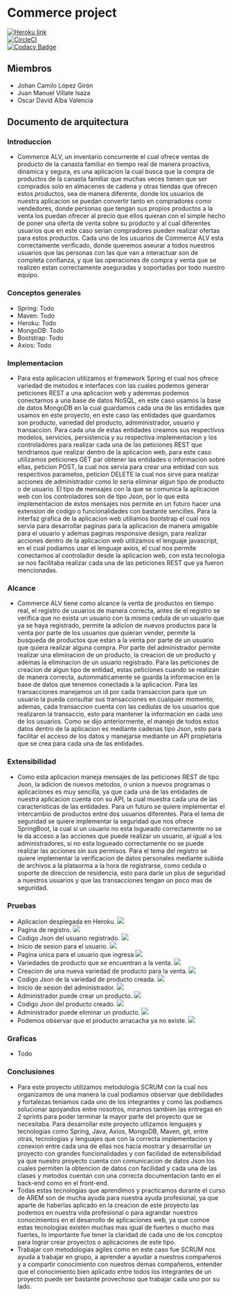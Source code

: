 # Commerce project
[![Heroku link](https://www.herokucdn.com/deploy/button.png)](https://commerce-project.herokuapp.com/)<br>
[![CircleCI](https://circleci.com/gh/PDSW-ECI/base-proyectos.svg?style=svg)](https://circleci.com/gh/ProyectoARSWInventarioConcurrente/NewCommerce)<br>
[![Codacy Badge](https://api.codacy.com/project/badge/Grade/2099241b5b4649ec829c5e38b637ec67)](https://www.codacy.com/app/Camilo1997/NewCommerce?utm_source=github.com&amp;utm_medium=referral&amp;utm_content=ProyectoARSWInventarioConcurrente/NewCommerce&amp;utm_campaign=Badge_Grade)
## Miembros
- Johan Camilo López Girón
- Juan Manuel Villate Isaza
- Oscar David Alba Valencia

## Documento de arquitectura

### Introduccion
- Commerce ALV, un inventario concurrente el cual ofrece ventas de producto de la canasta familiar en tiempo real de manera proactiva, dinamica y segura, es una aplicacion la cual busca que la compra de productos de la canasta familiar que muchas veces tienen que ser comprados solo en almacenes de cadena y otras tiendas que ofrecen estos productos, sea de manera diferente, donde los usuarios de nuestra aplicacion se puedan convertir tanto en compradores como vendedores, donde personas que tengan sus propios productos a la venta los puedan ofrecer al precio que ellos quieran con el simple hecho de poner una oferta de venta sobre su producto y al cual diferentes usuarios que en este caso serian compradores pueden realizar ofertas para estos productos.
Cada uno de los usuarios de Commerce ALV esta correctamente verificado, donde queremos aseurar a todos nuestros usuarios que las personas con las que van a interactuar son de completa confianza, y que las operaciones de compra y venta que se realizen estan correctamente aseguradas y soportadas por todo nuestro equipo.
### Conceptos generales
- Spring: Todo
- Maven: Todo
- Heroku: Todo
- MongoDB: Todo
- Bootstrap: Todo
- Axios: Todo
### Implementacion
- Para esta aplicacion utilizamos el framework Spring el cual nos ofrece variedad de metodos e interfaces con las cuales podemos generar peticiones REST a una aplicacion web y ademmas podemos conectarnos a una base de datos NoSQL, en este caso usamos la base de datos MongoDB en la cual guardamos cada una de las entidades que usamos en este proyecto, en este caso las entidades que guardamos son producto, variedad del producto, admministrador, usuario y transaccion. Para cada una de estas entidades creamos sus respectivos modelos, servicios, persistencia y su respectiva implementacion y los controladores para realizar cada una de las peticiones REST que tendriamos que realizar dentro de la aplicacion web, para este caso utilizamos peticiones GET par obtener las entidades o informacion sobre ellas, peticion POST, la cual nos servia para crear una entidad con sus respectivos parametos, peticion DELETE la cual nos sirve para realizar acciones de administrador como lo seria eliminar algun tipo de producto o de usuario. El tipo de mensajes con la que se comunica la aplicacion web con los controladores son de tipo Json, por lo que esta implementacion de estos mensajes nos permite en un futuro hacer una extension de codigo o funcionalidades con bastante sencilles. Para la interfaz grafica de la aplicacion web utiliamos bootstrap el cual nos servia para desarrollar paginas para la aplicacion de manera amigable para el usuario y ademas paginas responsive design, para realizar acciones dentro de la aplicacion web utilizamos el lenguaje javascript, en el cual podiamos usar el lenguaje axios, el cual nos permite conectarnos al controlador desde la aplicacion web, con esta tecnologia se nos facilitaba realizar cada una de las peticiones REST que ya fueron mencionadas.
### Alcance
- Commerce ALV tiene como alcance la venta de productos en tiempo real, el registro de usuarios de manera correcta, antes de el registro se verifica que no exista un usuario con la misma cedula de un usuario que ya se haya registrado, permite la adicion de nuevos productos para la venta por parte de los usuarios que quieran vender, permite la busqueda de productos que estan a la venta por parte de un usuario que quiera realizar alguna compra. Por parte del administrador permite realizar una eliminacion de un producto, la creacion de un producto y ademas la eliminacion de un usuario registrado. Para las peticiones de creacion de algun tipo de entidad, estas peticiones cuando se realizan de manera correcta, autommaticamente se guarda la informacion en la base de datos que tenemos conectada a la aplicacion. Para las transacciones manejamos un id por cada transaccion para que un usuario la pueda consultar sus transacciones en cualquier momento, ademas, cada transaccion cuenta con las cediulas de los usuarios que realizaron la transaccio, esto para mantener la informacion en cada uno de los usuarios. Como se dijo anteriormente, el manejo de todos estos datos dentro de la aplicacion es mediante cadenas tipo Json, esto para facilitar el acceso de los datos y manejarse mediante un API propietaria que se crea para cada una de las entidades.
### Extensibilidad
- Como esta aplicacion maneja mensajes de las peticiones REST de tipo Json, la adicion de nuevos metodos, o union a nuevos programas o aplicaciones es muy sencilla, ya que cada una de las entidades de nuestra aplicacion cuenta con su API, la cual muestra cada una de las caracteristicas de las entidades. Para un futuro se quiere implementar el intercambio de productos entre dos usuarios diferentes.
Para el tema de seguridad se quiere implementar la seguridad que nos ofrece SpringBoot, la cual si un usuario no esta logueado correctamente no se le da acceso a las acciones que puede realizar un usuario, al igual a los administradores, si no esta logueado correctamente no se puede realizar las acciones sin sus permisos.
Para el tema del registro se quiere implementar la verificacion de datos personales mediante subida de archivos a la plataorma a la hora de registrarse, como cedula o soporte de direccion de residencia, esto para darle un plus de seguridad a nuestros usuarios y que las transacciones tengan un poco mas de seguridad.
### Pruebas
- Aplicacion desplegada en Heroku.
![](screenshots/appHeroku.png)
- Pagina de registro.
![](screenshots/appRegistro.png)
- Codigo Json del usuario registrado.
![](screenshots/apiRegistro.png)
- Inicio de sesion para el usuario.
![](screenshots/appInicio.png)
- Pagina unica para el usuario que ingresa
![](screenshots/appUsuario.png)
- Variedades de producto que se encuentran a la venta.
![](screenshots/appProductosVenta.png)
- Creacion de una nueva variedad de producto para la venta.
![](screenshots/appVariedadProducto.png)
- Codigo Json de la variedad de producto creada.
![](screenshots/apiVariedadProducto.png)
- Inicio de sesion del administrador.
![](screenshots/appInicioAdmin.png)
- Administrador puede crear un producto.
![](screenshots/appCrearProducto.png)
- Codigo Json del producto creado.
![](screenshots/apiCrearProducto.png)
- Administrador puede eliminar un producto.
![](screenshots/appEliminarProducto.png)
- Podemos observar que el producto arracacha ya no existe.
![](screenshots/apiEliminarProducto.png)
### Graficas
- Todo
### Conclusiones
- Para este proyecto utilizamos metodologia SCRUM con la cual nos organizamos de una manera la cual podiamos observar que debilidades y fortalezas teniamos cada uno de los integrantes y como las podiamos solucionar apoyandos entre nosotros, miramos tambien las entregas en 2 sprints para poder terminar la mayor parte del proyecto que se necesitaba.
Para desarrollar este proyecto utlizamos lenguajes y tecnologias como Spring, Java, Axios, MongoDB, Maven, git, entre otras, tecnologias y lenguajes que con la correcta implementacion y conexion entre cada una de ellas nos hacia mostrar y desarrollar un proyecto con grandes funcionalidades y con facilidad de extensibilidad ya que nuestro proyecto cuenta con comunicacion de datos Json los cuales permiten la obtencion de datos con facilidad y cada una de las clases y metodos cuentan con una correcta documentacion tanto en el back-end como en el front-end.
- Todas estas tecnologias que aprendimos y practicamos durante el curso de AREM son de mucha ayuda para nuestra ayuda profesional, ya que aparte de haberlas aplicado en la creacion de este proyecto las podemos en nuestra vida profesional o para agrandar nuestros conocimientos en el desarrollo de aplicaciones web, ya que comoe estas tecnologias existen muchas mas igual de fuertes o mucho mas fuertes, lo importante fue tener la claridad de cada uno de los concptos para lograr crear proyectos o aplicaciones de este tipo.
- Trabajar con metodologias agiles como en este caso fue SCRUM nos ayuda a trabajar en grupo, a aprender a ayudar a nuestros compañeros y a compartir conocimiento con nuestros demas compañeros, entender que el conocimiento bien aplicado entre todos los integrantes de un proyecto puede ser bastante provechoso que trabajar cada uno por su lado.
